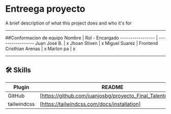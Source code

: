 # Entreega proyecto

A brief description of what this project does and who it's for

______________________________________________________

##Conformacion de equipo
Nombre            |  Rol - Encargado
----------------- |  -----------------
Juan José B.      |  x
Jhoan Stiven      |  x
Miguel Suarez     |  Frontend
Cristhian Arenas  |  x
Marlon pa         |  x


______________________________________________________

## 🛠 Skills

| Plugin | README |
| ------ | ------ |
| GitHub | [https://github.com/juanjosbg/proyecto_Final_Talento_Tech/] |
| tailwindcss | [https://tailwindcss.com/docs/installation] |
